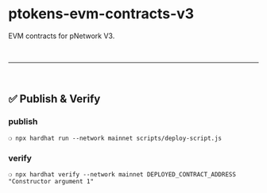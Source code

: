 # ptokens-evm-contracts-v3

EVM contracts for pNetwork V3.

&nbsp;

***

&nbsp;

## :white_check_mark: Publish & Verify


### publish


```
❍ npx hardhat run --network mainnet scripts/deploy-script.js
```

### verify

```
❍ npx hardhat verify --network mainnet DEPLOYED_CONTRACT_ADDRESS "Constructor argument 1"
```